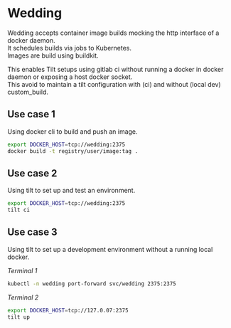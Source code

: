 # Wedding

Wedding accepts container image builds mocking the http interface of a docker daemon.\
It schedules builds via jobs to Kubernetes.\
Images are build using buildkit.

This enables Tilt setups using gitlab ci without running a docker in docker daemon or exposing a host docker socket.\
This avoid to maintain a tilt configuration with (ci) and without (local dev) custom_build.

## Use case 1

Using docker cli to build and push an image.

``` bash
export DOCKER_HOST=tcp://wedding:2375
docker build -t registry/user/image:tag .
```

## Use case 2

Using tilt to set up and test an environment.

``` bash
export DOCKER_HOST=tcp://wedding:2375
tilt ci
```

## Use case 3

Using tilt to set up a development environment without a running local docker.

_Terminal 1_
``` bash
kubectl -n wedding port-forward svc/wedding 2375:2375
```

_Terminal 2_
``` bash
export DOCKER_HOST=tcp://127.0.07:2375
tilt up
```
